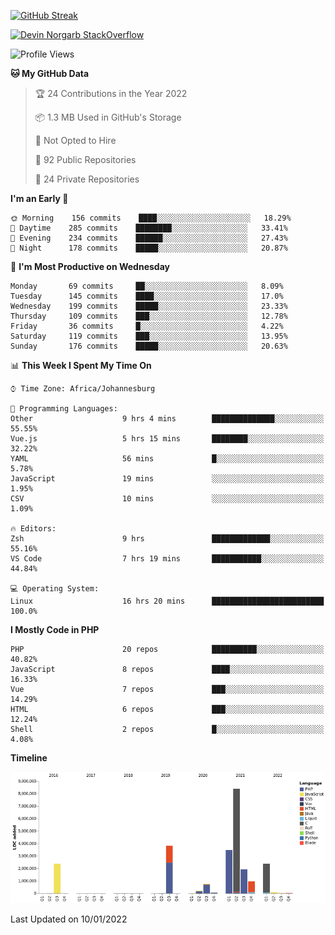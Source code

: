 
[![GitHub Streak](http://github-readme-streak-stats.herokuapp.com?user=DevinNorgarb&date_format=M%20j%5B%2C%20Y%5D)](https://git.io/streak-stats)


[![Devin Norgarb StackOverflow](https://github-readme-stackoverflow.vercel.app/?userID=4993755)](https://stackoverflow.com/users/4993755/devin-norgarb)

<!--START_SECTION:waka-->
![Profile Views](http://img.shields.io/badge/Profile%20Views-41-blue)

**🐱 My GitHub Data** 

> 🏆 24 Contributions in the Year 2022
 > 
> 📦 1.3 MB Used in GitHub's Storage 
 > 
> 🚫 Not Opted to Hire
 > 
> 📜 92 Public Repositories 
 > 
> 🔑 24 Private Repositories  
 > 
**I'm an Early 🐤** 

```text
🌞 Morning    156 commits    ████░░░░░░░░░░░░░░░░░░░░░   18.29% 
🌆 Daytime    285 commits    ████████░░░░░░░░░░░░░░░░░   33.41% 
🌃 Evening    234 commits    ██████░░░░░░░░░░░░░░░░░░░   27.43% 
🌙 Night      178 commits    █████░░░░░░░░░░░░░░░░░░░░   20.87%

```
📅 **I'm Most Productive on Wednesday** 

```text
Monday       69 commits     ██░░░░░░░░░░░░░░░░░░░░░░░   8.09% 
Tuesday      145 commits    ████░░░░░░░░░░░░░░░░░░░░░   17.0% 
Wednesday    199 commits    █████░░░░░░░░░░░░░░░░░░░░   23.33% 
Thursday     109 commits    ███░░░░░░░░░░░░░░░░░░░░░░   12.78% 
Friday       36 commits     █░░░░░░░░░░░░░░░░░░░░░░░░   4.22% 
Saturday     119 commits    ███░░░░░░░░░░░░░░░░░░░░░░   13.95% 
Sunday       176 commits    █████░░░░░░░░░░░░░░░░░░░░   20.63%

```


📊 **This Week I Spent My Time On** 

```text
⌚︎ Time Zone: Africa/Johannesburg

💬 Programming Languages: 
Other                    9 hrs 4 mins        ██████████████░░░░░░░░░░░   55.55% 
Vue.js                   5 hrs 15 mins       ████████░░░░░░░░░░░░░░░░░   32.22% 
YAML                     56 mins             █░░░░░░░░░░░░░░░░░░░░░░░░   5.78% 
JavaScript               19 mins             ░░░░░░░░░░░░░░░░░░░░░░░░░   1.95% 
CSV                      10 mins             ░░░░░░░░░░░░░░░░░░░░░░░░░   1.09%

🔥 Editors: 
Zsh                      9 hrs               █████████████░░░░░░░░░░░░   55.16% 
VS Code                  7 hrs 19 mins       ███████████░░░░░░░░░░░░░░   44.84%

💻 Operating System: 
Linux                    16 hrs 20 mins      █████████████████████████   100.0%

```

**I Mostly Code in PHP** 

```text
PHP                      20 repos            ██████████░░░░░░░░░░░░░░░   40.82% 
JavaScript               8 repos             ████░░░░░░░░░░░░░░░░░░░░░   16.33% 
Vue                      7 repos             ███░░░░░░░░░░░░░░░░░░░░░░   14.29% 
HTML                     6 repos             ███░░░░░░░░░░░░░░░░░░░░░░   12.24% 
Shell                    2 repos             █░░░░░░░░░░░░░░░░░░░░░░░░   4.08%

```


**Timeline**

![Chart not found](https://raw.githubusercontent.com/DevinNorgarb/DevinNorgarb/main/charts/bar_graph.png) 


 Last Updated on 10/01/2022
<!--END_SECTION:waka-->

